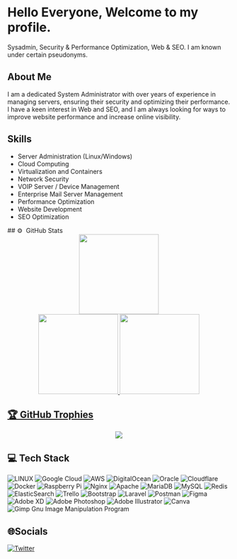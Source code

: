 # Hello Everyone, Welcome to my profile.

Sysadmin, Security & Performance Optimization, Web & SEO. I am known under certain pseudonyms.

## About Me

I am a dedicated System Administrator with over years of experience in managing servers, ensuring their security and optimizing their performance. I have a keen interest in Web and SEO, and I am always looking for ways to improve website performance and increase online visibility.

## Skills
<ul><li>Server Administration (Linux/Windows) </li>
<li>Cloud Computing</li>
<li>Virtualization and Containers</li>
<li>Network Security</li>
<li>VOIP Server / Device Management </li>
<li>Enterprise Mail Server Management </li>
<li>Performance Optimization</li>
<li>Website Development</li>
<li>SEO Optimization</li></ul>
## ⚙️ &nbsp;GitHub Stats

<div align="center">
    <a href="https://github.com/CodeBreakerRU">
        <img height="180em"
            src="https://github-readme-stats.vercel.app/api?username=codebreakerru&show_icons=true&count_private=true&theme=tokyonight&hide_border=true" />
        <br />
        <img height="180em"
            src="https://github-readme-streak-stats.herokuapp.com/?user=codebreakerru&theme=buefy-dark&hide_border=true&background=1a1b27" />
        <img height="180em"
            src="https://github-readme-stats-eight-theta.vercel.app/api/top-langs/?username=codebreakerru&hide_border=true&cache_seconds=1800&layout=compact&langs_count=8&theme=tokyonight" />
        <br />
</div>



## 🏆 GitHub Trophies
  
<div align="center">

   ![](https://github-trophies.vercel.app/?username=CodeBreakerRU&theme=tokyonight&no-frame=false&no-bg=false&count_private=true&margin-w=4)
  
</div>
</a>

## 💻 Tech Stack

![LINUX](https://img.shields.io/badge/Linux-FCC624?style=flat&logo=linux&logoColor=black)
![Google Cloud](https://img.shields.io/badge/Google%20Cloud-%234285F4.svg?style=flat&logo=google-cloud&logoColor=white)
![AWS](https://img.shields.io/badge/AWS-%23FF9900.svg?style=flat&logo=amazon-aws&logoColor=white)
![DigitalOcean](https://img.shields.io/badge/DigitalOcean-%230167ff.svg?style=flat&logo=digitalOcean&logoColor=white)
![Oracle](https://img.shields.io/badge/Oracle-F80000?style=flat&logo=oracle&logoColor=white)
![Cloudflare](https://img.shields.io/badge/Cloudflare-F38020?style=flat&logo=Cloudflare&logoColor=white)
![Docker](https://img.shields.io/badge/docker-%230db7ed.svg?style=flat&logo=docker&logoColor=white)
![Raspberry Pi](https://img.shields.io/badge/-RaspberryPi-C51A4A?style=flat&logo=Raspberry-Pi)
![Nginx](https://img.shields.io/badge/nginx-%23009639.svg?style=flat&logo=nginx&logoColor=white)
![Apache](https://img.shields.io/badge/apache-%23D42029.svg?style=flat&logo=apache&logoColor=white)
![MariaDB](https://img.shields.io/badge/MariaDB-003545?style=flat&logo=mariadb&logoColor=white)
![MySQL](https://img.shields.io/badge/mysql-%2300f.svg?style=flat&logo=mysql&logoColor=white)
![Redis](https://img.shields.io/badge/redis-%23DD0031.svg?style=flat&logo=redis&logoColor=white)
![ElasticSearch](https://img.shields.io/badge/-ElasticSearch-005571?style=flat&logo=elasticsearch)
![Trello](https://img.shields.io/badge/Trello-%23026AA7.svg?style=flat&logo=Trello&logoColor=white)
![Bootstrap](https://img.shields.io/badge/bootstrap-%23563D7C.svg?style=flat&logo=bootstrap&logoColor=white)
![Laravel](https://img.shields.io/badge/laravel-%23FF2D20.svg?style=flat&logo=laravel&logoColor=white)
![Postman](https://img.shields.io/badge/Postman-FF6C37?style=flat&logo=postman&logoColor=white)
![Figma](https://img.shields.io/badge/figma-%23F24E1E.svg?style=flat&logo=figma&logoColor=white)
![Adobe XD](https://img.shields.io/badge/Adobe%20XD-470137?style=flat&logo=Adobe%20XD&logoColor=#FF61F6)
![Adobe
Photoshop](https://img.shields.io/badge/adobephotoshop-%2331A8FF.svg?style=flat&logo=adobephotoshop&logoColor=white)
![Adobe
Illustrator](https://img.shields.io/badge/adobeillustrator-%23FF9A00.svg?style=flat&logo=adobeillustrator&logoColor=white)
![Canva](https://img.shields.io/badge/Canva-%2300C4CC.svg?style=flat&logo=Canva&logoColor=white)
![Gimp Gnu Image Manipulation Program](https://img.shields.io/badge/Gimp-657D8B?style=flat&logo=gimp&logoColor=FFFFFF)


## 🌐Socials
[![Twitter](https://img.shields.io/badge/Twitter-%231DA1F2.svg?logo=Twitter&logoColor=white)](https://twitter.com/CodeBreakerRU) 

